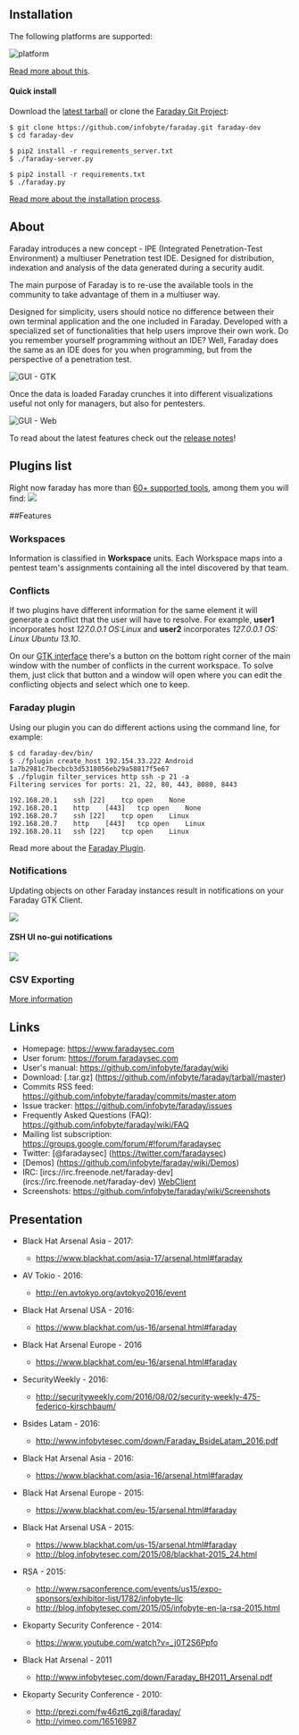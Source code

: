 ## Installation

The following platforms are supported:

![platform](https://raw.github.com/wiki/infobyte/faraday/images/platform/supported.png) 

[Read more about this](https://github.com/infobyte/faraday/wiki/installation-client).

#### Quick install

Download the [latest tarball](https://github.com/infobyte/faraday/tarball/master) or clone the [Faraday Git Project](https://github.com/infobyte/faraday):

```
$ git clone https://github.com/infobyte/faraday.git faraday-dev
$ cd faraday-dev

$ pip2 install -r requirements_server.txt
$ ./faraday-server.py

$ pip2 install -r requirements.txt
$ ./faraday.py
```
[Read more about the installation process](https://github.com/infobyte/faraday/wiki/installation-client).

## About

Faraday introduces a new concept - IPE (Integrated Penetration-Test Environment) a multiuser Penetration test IDE. Designed for distribution, indexation and analysis of the data generated during a security audit.

The main purpose of Faraday is to re-use the available tools in the community to take advantage of them in a multiuser way.

Designed for simplicity, users should notice no difference between their own terminal application and the one included in Faraday. Developed with a specialized set of functionalities that help users improve their own work. Do you remember yourself programming without an IDE? Well, Faraday does the same as an IDE does for you when programming, but from the perspective of a penetration test.

![GUI - GTK](https://raw.github.com/wiki/infobyte/faraday/images/Faraday-Gtk-MainWindow.png)

Once the data is loaded Faraday crunches it into different visualizations useful not only for managers, but also for pentesters.

![GUI - Web](https://raw.github.com/wiki/infobyte/faraday/images/GUI_Dashboard_new.png)

To read about the latest features check out the [release notes](https://github.com/infobyte/faraday/blob/master/RELEASE.md)!

## Plugins list

Right now faraday has more than [60+ supported tools](https://github.com/infobyte/faraday/wiki/Plugin-List), among them you will find: 
![](https://raw.github.com/wiki/infobyte/faraday/images/plugins/Plugins.png)

##Features

### Workspaces
Information is classified in **Workspace** units. Each Workspace maps into a pentest team's assignments containing all the intel discovered by that team.

### Conflicts
If two plugins have different information for the same element it will generate a conflict that the user will have to resolve.  For example, **user1** incorporates host *127.0.0.1 OS:Linux* and **user2** incorporates *127.0.0.1 OS: Linux Ubuntu 13.10*. 

On our [GTK interface](https://github.com/infobyte/faraday/wiki/Usage#gtk-gui) there's a button on the bottom right corner of the main window with the number of conflicts in the current workspace. To solve them, just click that button and a window will open where you can edit the conflicting objects and select which one to keep. 

### Faraday plugin

Using our plugin you can do different actions using the command line, for example:

    $ cd faraday-dev/bin/
    $ ./fplugin create_host 192.154.33.222 Android
    1a7b2981c7becbcb3d5318056eb29a58817f5e67
    $ ./fplugin filter_services http ssh -p 21 -a
    Filtering services for ports: 21, 22, 80, 443, 8080, 8443

    192.168.20.1    ssh [22]    tcp open    None
    192.168.20.1    http    [443]   tcp open    None
    192.168.20.7    ssh [22]    tcp open    Linux
    192.168.20.7    http    [443]   tcp open    Linux
    192.168.20.11   ssh [22]    tcp open    Linux


Read more about the [Faraday Plugin](https://github.com/infobyte/faraday/wiki/faraday-plugin).

### Notifications
Updating objects on other Faraday instances result in notifications on your
Faraday GTK Client.

![](https://raw.github.com/wiki/infobyte/faraday/images/Faraday-Gtk-NotificationsDialog.png)

#### ZSH UI no-gui notifications
![](https://raw.githubusercontent.com/wiki/infobyte/faraday/images/faraday_gui_notifi.png)

### CSV Exporting
[More information](Exporting-the-information)

## Links

* Homepage: https://www.faradaysec.com
* User forum: https://forum.faradaysec.com
* User's manual: https://github.com/infobyte/faraday/wiki
* Download: [.tar.gz] (https://github.com/infobyte/faraday/tarball/master)
* Commits RSS feed: https://github.com/infobyte/faraday/commits/master.atom
* Issue tracker: https://github.com/infobyte/faraday/issues
* Frequently Asked Questions (FAQ): https://github.com/infobyte/faraday/wiki/FAQ
* Mailing list subscription: https://groups.google.com/forum/#!forum/faradaysec
* Twitter: [@faradaysec] (https://twitter.com/faradaysec)
* [Demos] (https://github.com/infobyte/faraday/wiki/Demos)
* IRC: [ircs://irc.freenode.net/faraday-dev] (ircs://irc.freenode.net/faraday-dev) [WebClient](https://webchat.freenode.net/?nick=wikiuser&channels=faraday-dev&prompt=1&uio=d4)
* Screenshots: https://github.com/infobyte/faraday/wiki/Screenshots

## Presentation

* Black Hat Arsenal Asia - 2017:
   * https://www.blackhat.com/asia-17/arsenal.html#faraday

* AV Tokio - 2016:
   * http://en.avtokyo.org/avtokyo2016/event

* Black Hat Arsenal USA - 2016:
   * https://www.blackhat.com/us-16/arsenal.html#faraday

* Black Hat Arsenal Europe - 2016
   * https://www.blackhat.com/eu-16/arsenal.html#faraday

* SecurityWeekly - 2016:
   * http://securityweekly.com/2016/08/02/security-weekly-475-federico-kirschbaum/

* Bsides Latam - 2016:
   * http://www.infobytesec.com/down/Faraday_BsideLatam_2016.pdf

* Black Hat Arsenal Asia - 2016:
   * https://www.blackhat.com/asia-16/arsenal.html#faraday

* Black Hat Arsenal Europe - 2015:
   * https://www.blackhat.com/eu-15/arsenal.html#faraday

* Black Hat Arsenal USA - 2015:
   * https://www.blackhat.com/us-15/arsenal.html#faraday
   * http://blog.infobytesec.com/2015/08/blackhat-2015_24.html

* RSA - 2015:
   * http://www.rsaconference.com/events/us15/expo-sponsors/exhibitor-list/1782/infobyte-llc
   * http://blog.infobytesec.com/2015/05/infobyte-en-la-rsa-2015.html

* Ekoparty Security Conference - 2014:
   * https://www.youtube.com/watch?v=_j0T2S6Ppfo

* Black Hat Arsenal - 2011
   * http://www.infobytesec.com/down/Faraday_BH2011_Arsenal.pdf

* Ekoparty Security Conference - 2010:
   * http://prezi.com/fw46zt6_zgi8/faraday/
   * http://vimeo.com/16516987
